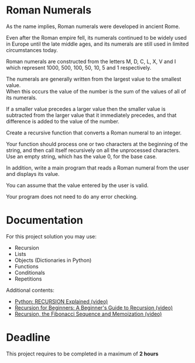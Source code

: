 # Roman Numerals

As the name implies, Roman numerals were developed in ancient Rome. 

Even after the Roman empire fell, its numerals continued to be widely used in Europe until the
late middle ages, and its numerals are still used in limited circumstances today. 

Roman numerals are constructed from the letters M, D, C, L, X, V and 
I which represent 1000, 500, 100, 50, 10, 5 and 1 respectively. 

The numerals are generally written from the largest value to the smallest value.   
When this occurs the value of the number is the sum of the values of all of its numerals. 

If a smaller value precedes a larger value then the smaller value is subtracted from the larger value 
that it immediately precedes, and that difference is added to the value of the number.

Create a recursive function that converts a Roman numeral to an integer. 

Your function should process one or two characters at the beginning of the string, 
and then call itself recursively on all the unprocessed characters.   
Use an empty string, which has the value 0, for the base case. 

In addition, write a main program that reads a Roman numeral from the user and displays its value. 

You can assume that the value entered by the user is valid. 

Your program does not need to do any error checking.
 	 	 	 			 
# Documentation

For this project solution you may use:

- Recursion
- Lists
- Objects (Dictionaries in Python)
- Functions
- Conditionals
- Repetitions

Additional contents:

- [Python: RECURSION Explained (video)](https://www.youtube.com/watch?v=wMNrSM5RFMc)
- [Recursion for Beginners: A Beginner's Guide to Recursion (video)](https://www.youtube.com/watch?v=AfBqVVKg4GE)
- [Recursion, the Fibonacci Sequence and Memoization (video)](https://www.youtube.com/watch?v=Qk0zUZW-U_M)

# Deadline

This project requires to be completed in a maximum of **2 hours**
